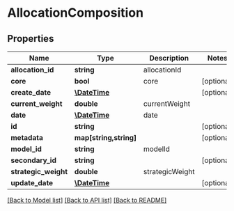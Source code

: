 # AllocationComposition

## Properties
Name | Type | Description | Notes
------------ | ------------- | ------------- | -------------
**allocation_id** | **string** | allocationId | 
**core** | **bool** | core | [optional] 
**create_date** | [**\DateTime**](\DateTime.md) |  | [optional] 
**current_weight** | **double** | currentWeight | 
**date** | [**\DateTime**](\DateTime.md) | date | 
**id** | **string** |  | [optional] 
**metadata** | **map[string,string]** |  | [optional] 
**model_id** | **string** | modelId | 
**secondary_id** | **string** |  | [optional] 
**strategic_weight** | **double** | strategicWeight | 
**update_date** | [**\DateTime**](\DateTime.md) |  | [optional] 

[[Back to Model list]](../README.md#documentation-for-models) [[Back to API list]](../README.md#documentation-for-api-endpoints) [[Back to README]](../README.md)


